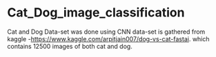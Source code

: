 # Cat_Dog_image_classification
Cat and Dog Data-set was done using CNN
data-set is gathered from kaggle -https://www.kaggle.com/arpitjain007/dog-vs-cat-fastai.
which contains 12500 images of both cat and dog.
